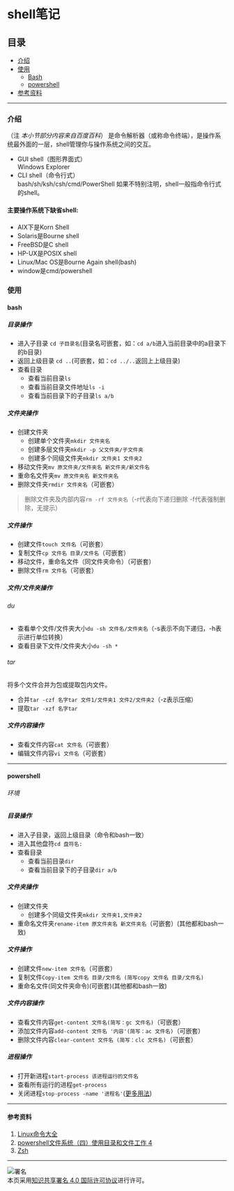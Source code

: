 # shell笔记
## 目录
- [介绍](https://github.com/person-0/note/blob/master/语法/Shell.md#介绍)  
- [使用](https://github.com/person-0/note/blob/master/语法/Shell.md#使用)
  + [Bash](https://github.com/person-0/note/blob/master/语法/Shell.md#bash)  
  + [powershell](https://github.com/person-0/note/blob/master/语法/Shell.md#bash)
- [参考资料](https://github.com/person-0/note/blob/master/语法/Shell.md#参考资料)
***
### 介绍
（注 *本小节部分内容来自百度百科*）
是命令解析器（或称命令终端），是操作系统最外面的一层，shell管理你与操作系统之间的交互。
- GUI shell（图形界面式）  
Windows Explorer
- CLI shell（命令行式）  
bash/sh/ksh/csh/cmd/PowerShell
如果不特别注明，shell一般指命令行式的shell。
#### 主要操作系统下缺省shell:
- AIX下是Korn Shell
- Solaris是Bourne shell
- FreeBSD是C shell
- HP-UX是POSIX shell
- Linux/Mac OS是Bourne Again shell(bash)
- window是cmd/powershell
### 使用
#### bash
##### 目录操作
- 进入子目录
`cd 子目录名`(目录名可嵌套，如：`cd a/b`进入当前目录中的a目录下的b目录)
- 返回上级目录
`cd ..`(可嵌套，如：`cd ../..`返回上上级目录)
- 查看目录  
  + 查看当前目录`ls`  
  + 查看当前目录文件地址`ls -i`  
  + 查看当前目录下的子目录`ls a/b`
##### 文件夹操作
- 创建文件夹
  + 创建单个文件夹`mkdir 文件夹名`
  + 创建多层文件夹`mkdir -p 父文件夹/子文件夹`
  + 创建多个同级文件夹`mkdir 文件夹1 文件夹2`
- 移动文件夹`mv 原文件夹/文件夹名 新文件夹/新文件名`
- 重命名文件夹`mv 原文件夹名 新文件夹名`
- 删除文件夹`rmdir 文件夹名`（可嵌套）
> 删除文件夹及内部内容`rm -rf 文件夹名`（-r代表向下递归删除 -f代表强制删除，无提示）
##### 文件操作
- 创建文件`touch 文件名`（可嵌套）
- 复制文件`cp 文件名 目录/文件名`（可嵌套）
- 移动文件，重命名文件（同文件夹命令）（可嵌套）
- 删除文件`rm 文件名`（可嵌套）
##### 文件/文件夹操作
###### du
- 查看单个文件/文件夹大小`du -sh 文件名/文件夹名`（-s表示不向下递归，-h表示进行单位转换）
- 查看目录下文件/文件夹大小`du -sh *`
###### tar
将多个文件合并为包或提取包内文件。
- 合并`tar -czf 名字tar 文件1/文件夹1 文件2/文件夹2`（-z表示压缩）
- 提取`tar -xzf 名字tar`
##### 文件内容操作
- 查看文件内容`cat 文件名`（可嵌套）
- 编辑文件内容`vi 文件名`（可嵌套）
***
#### powershell
###### 环境
##### 目录操作
- 进入子目录，返回上级目录（命令和bash一致）
- 进入其他盘符`cd 盘符名:`
- 查看目录  
  + 查看当前目录`dir`   
  + 查看当前目录下的子目录`dir a/b`
##### 文件夹操作
- 创建文件夹  
  + 创建多个同级文件夹`mkdir 文件夹1,文件夹2`
- 重命名文件夹`rename-item 原文件夹名 新文件夹名`（可嵌套）(其他都和bash一致)
##### 文件操作
- 创建文件`new-item 文件名`（可嵌套）
- 复制文件`Copy-item 文件名 目录/文件名 (简写copy 文件名 目录/文件名)`
- 重命名文件(同文件夹命令)(可嵌套)(其他都和bash一致)
##### 文件内容操作
- 查看文件内容`get-content 文件名(简写：gc 文件名)`（可嵌套）
- 添加文件内容`add-content 文件名 '内容'(简写：ac 文件名)`（可嵌套）
- 删除文件内容`clear-content 文件名 (简写：clc 文件名)`（可嵌套）
##### 进程操作
- 打开新进程`start-process 该进程运行的文件名`
- 查看所有运行的进程`get-process`
- 关闭进程`stop-process -name '进程名'`([更多用法](http://blog.chinaunix.net/uid-9781829-id-1997735.html))
***
#### 参考资料
1. [Linux命令大全](http://man.linuxde.net/)
2. [powershell文件系统（四）使用目录和文件工作 4](http://www.pstips.net/working-with-files-and-directories.html)
3. [Zsh](https://linux.cn/article-8842-1-rel.html)
***
![署名](https://licensebuttons.net/l/by/4.0/88x31.png)  
本页采用<a rel="license" href="https://creativecommons.org/licenses/by/4.0/">知识共享署名 4.0 国际许可协议</a>进行许可。
